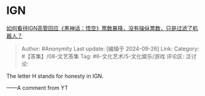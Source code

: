 # IGN
[如何看待IGN高管回应《黑神话：悟空》票数暴降，没有操纵票数，只是过滤了机器人？](https://www.zhihu.com/question/668209226/answer/3639860949)

> Author: #Anonymity
> Last update: [编辑于 2024-09-26]
> Link:
> Category: #【答集】/08-文艺答集
> Tag: #6-文化艺术/5-文化娱乐/游戏
> 评论区:
> 泛讨论:

The letter H stands for honesty in IGN.

——A comment from YT

